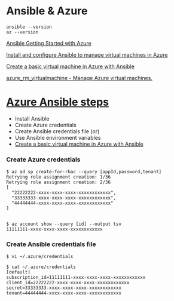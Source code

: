 # Ansible & Azure
```
ansible --version
az --version
```

[Ansible Getting Started with Azure](http://docs.ansible.com/ansible/latest/guide_azure.html)

[Install and configure Ansible to manage virtual machines in Azure](https://docs.microsoft.com/en-us/azure/virtual-machines/linux/ansible-install-configure)

[Create a basic virtual machine in Azure with Ansible](https://docs.microsoft.com/en-us/azure/virtual-machines/linux/ansible-create-vm)

[azure_rm_virtualmachine - Manage Azure virtual machines.](http://docs.ansible.com/ansible/latest/azure_rm_virtualmachine_module.html)

# [Azure Ansible steps](https://docs.microsoft.com/en-us/azure/virtual-machines/linux/ansible-install-configure#create-azure-credentials)
* Install Ansible
* Create Azure credentials
* Create Ansible credentials file (or)
* Use Ansible environment variables
* [Create a basic virtual machine in Azure with Ansible](https://docs.microsoft.com/en-us/azure/virtual-machines/linux/ansible-create-vm)

### Create Azure credentials
```
$ az ad sp create-for-rbac --query [appId,password,tenant]
Retrying role assignment creation: 1/36
Retrying role assignment creation: 2/36
[
  "22222222-xxxx-xxxx-xxxx-xxxxxxxxxxxx",
  "33333333-xxxx-xxxx-xxxx-xxxxxxxxxxxx",
  "44444444-xxxx-xxxx-xxxx-xxxxxxxxxxxx"
]


$ az account show --query [id] --output tsv
11111111-xxxx-xxxx-xxxx-xxxxxxxxxxxx
```

### Create Ansible credentials file
```
$ vi ~/.azure/credentials

$ cat ~/.azure/credentials
[default]
subscription_id=11111111-xxxx-xxxx-xxxx-xxxxxxxxxxxx
client_id=22222222-xxxx-xxxx-xxxx-xxxxxxxxxxxx
secret=33333333-xxxx-xxxx-xxxx-xxxxxxxxxxxx
tenant=44444444-xxxx-xxxx-xxxx-xxxxxxxxxxxx
```


